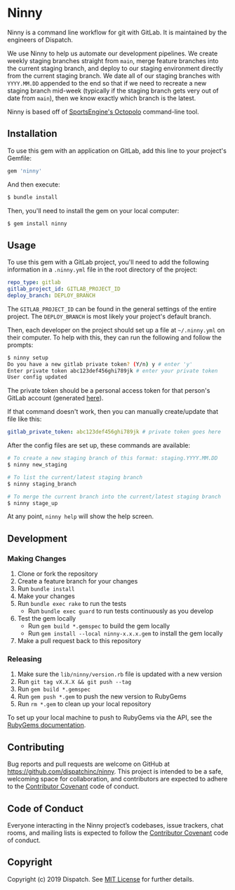 # Ninny

Ninny is a command line workflow for git with GitLab. It is maintained by the engineers of Dispatch.

We use Ninny to help us automate our development pipelines. We create weekly staging branches straight from `main`, merge feature branches into the current staging branch, and deploy to our staging environment directly from the current staging branch. We date all of our staging branches with `YYYY.MM.DD` appended to the end so that if we need to recreate a new staging branch mid-week (typically if the staging branch gets very out of date from `main`), then we know exactly which branch is the latest.

Ninny is based off of [SportsEngine's Octopolo](https://github.com/sportngin/octopolo) command-line tool.

## Installation

To use this gem with an application on GitLab, add this line to your project's Gemfile:

```ruby
gem 'ninny'
```

And then execute:

```bash
$ bundle install
```

Then, you'll need to install the gem on your local computer:

```bash
$ gem install ninny
```

## Usage

To use this gem with a GitLab project, you'll need to add the following information in a `.ninny.yml` file in the root directory of the project:

```yml
repo_type: gitlab
gitlab_project_id: GITLAB_PROJECT_ID
deploy_branch: DEPLOY_BRANCH
```

The `GITLAB_PROJECT_ID` can be found in the general settings of the entire project. The `DEPLOY_BRANCH` is most likely your project's default branch.

Then, each developer on the project should set up a file at `~/.ninny.yml` on their computer. To help with this, they can run the following and follow the prompts:

```bash
$ ninny setup
Do you have a new gitlab private token? (Y/n) y # enter 'y'
Enter private token abc123def456ghi789jk # enter your private token
User config updated
```

The private token should be a personal access token for that person's GitLab account (generated [here](https://gitlab.com/-/profile/personal_access_tokens)).

If that command doesn't work, then you can manually create/update that file like this:

```yml
gitlab_private_token: abc123def456ghi789jk # private token goes here
```

After the config files are set up, these commands are available:

```bash
# To create a new staging branch of this format: staging.YYYY.MM.DD
$ ninny new_staging

# To list the current/latest staging branch
$ ninny staging_branch

# To merge the current branch into the current/latest staging branch
$ ninny stage_up

```

At any point, `ninny help` will show the help screen.

## Development

### Making Changes

1. Clone or fork the repository
2. Create a feature branch for your changes
3. Run `bundle install`
4. Make your changes
5. Run `bundle exec rake` to run the tests
    * Run `bundle exec guard` to run tests continuously as you develop
6. Test the gem locally
    * Run `gem build *.gemspec` to build the gem locally
    * Run `gem install --local ninny-x.x.x.gem` to install the gem locally
7. Make a pull request back to this repository

### Releasing

1. Make sure the `lib/ninny/version.rb` file is updated with a new version
2. Run `git tag vX.X.X && git push --tag`
3. Run `gem build *.gemspec`
4. Run `gem push *.gem` to push the new version to RubyGems
5. Run `rm *.gem` to clean up your local repository

To set up your local machine to push to RubyGems via the API, see the [RubyGems documentation](https://guides.rubygems.org/publishing/#publishing-to-rubygemsorg).

## Contributing

Bug reports and pull requests are welcome on GitHub at https://github.com/dispatchinc/ninny. This project is intended to be a safe, welcoming space for collaboration, and contributors are expected to adhere to the [Contributor Covenant](http://contributor-covenant.org) code of conduct.

## Code of Conduct

Everyone interacting in the Ninny project’s codebases, issue trackers, chat rooms, and mailing lists is expected to follow the [Contributor Covenant](http://contributor-covenant.org) code of conduct.

## Copyright

Copyright (c) 2019 Dispatch. See [MIT License](LICENSE.txt) for further details.
